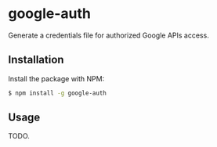 # google-auth

Generate a credentials file for authorized Google APIs access.

## Installation

Install the package with NPM:

```bash
$ npm install -g google-auth
```

## Usage

TODO.
